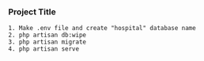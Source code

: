 
### Project Title
    1. Make .env file and create "hospital" database name
    2. php artisan db:wipe
    3. php artisan migrate
    4. php artisan serve
